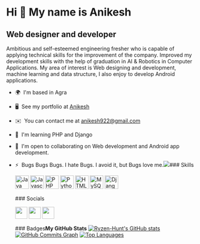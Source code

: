 Hi 👋 My name is Anikesh
========================

Web designer and developer
--------------------------

Ambitious and self-esteemed engineering fresher who is capable of applying technical skills for the improvement of the company. Improved my development skills with the help of graduation in AI & Robotics in Computer Applications. My area of interest is Web designing and development, machine learning and data structure, I also enjoy to develop Android applications.

*   🌍  I'm based in Agra
*   🖥️  See my portfolio at [Anikesh](http://anikesh.me)
*   ✉️  You can contact me at [anikesh922@gmail.com](mailto:anikesh922@gmail.com)
*   🧠  I'm learning PHP and Django
*   🤝  I'm open to collaborating on Web development and Android app development.
*   ⚡  Bugs Bugs Bugs. I hate Bugs. I avoid it, but Bugs love me.<a href="https://www.github.com/Ryzen-Hunt" target="_blank" rel="noreferrer"><img
                  src="https://img.shields.io/github/followers/Ryzen-Hunt?logo=github&style=for-the-badge&color=0891b2&labelColor=1c1917" /></a>### Skills<p align="left">
                                <a href="https://www.oracle.com/java/" target="_blank" rel="noreferrer"><img src="https://raw.githubusercontent.com/danielcranney/readme-generator/main/public/icons/skills/java-colored.svg" width="36" height="36" alt="Java" /></a>
                                <a href="https://developer.mozilla.org/en-US/docs/Web/JavaScript" target="_blank" rel="noreferrer"><img src="https://raw.githubusercontent.com/danielcranney/readme-generator/main/public/icons/skills/javascript-colored.svg" width="36" height="36" alt="Javascript" /></a>
                                <a href="https://www.php.net/" target="_blank" rel="noreferrer"><img src="https://raw.githubusercontent.com/danielcranney/readme-generator/main/public/icons/skills/php-colored.svg" width="36" height="36" alt="PHP" /></a>
                                <a href="https://www.python.org/" target="_blank" rel="noreferrer"><img src="https://raw.githubusercontent.com/danielcranney/readme-generator/main/public/icons/skills/python-colored.svg" width="36" height="36" alt="Python" /></a>
                                <a href="https://developer.mozilla.org/en-US/docs/Glossary/HTML5" target="_blank" rel="noreferrer"><img src="https://raw.githubusercontent.com/danielcranney/readme-generator/main/public/icons/skills/html5-colored.svg" width="36" height="36" alt="HTML5" /></a>
                                <a href="https://www.mysql.com/" target="_blank" rel="noreferrer"><img src="https://raw.githubusercontent.com/danielcranney/readme-generator/main/public/icons/skills/mysql-colored.svg" width="36" height="36" alt="MySQL" /></a>
                                <a href="https://www.djangoproject.com/" target="_blank" rel="noreferrer"><img src="https://raw.githubusercontent.com/danielcranney/readme-generator/main/public/icons/skills/django-colored-dark.svg" width="36" height="36" alt="Django" /></a>
                    </p>
    <p>
        ### Socials
    </p>
                  
    <p align="left">
        <a href="https://www.github.com/Ryzen-Hunt" target="_blank" rel="noreferrer"><img src="https://raw.githubusercontent.com/danielcranney/readme-generator/main/public/icons/socials/github-dark.svg" width="32" height="32" /></a>
        <a href="http://www.instagram.com/ryzenhunt" target="_blank" rel="noreferrer"><img src="https://raw.githubusercontent.com/danielcranney/readme-generator/main/public/icons/socials/instagram.svg" width="32" height="32" /></a>
        <a href="https://www.linkedin.com/in/anikesh-suryavanshi" target="_blank" rel="noreferrer"><img src="https://raw.githubusercontent.com/danielcranney/readme-generator/main/public/icons/socials/linkedin.svg" width="32" height="32" /></a>
    </p>
    ### Badges<b>My GitHub Stats</b>
    <a href="http://www.github.com/Ryzen-Hunt">
        <img src="https://github-readme-stats.vercel.app/api?username=Ryzen-Hunt&show_icons=true&hide=&count_private=true&title_color=0891b2&text_color=ffffff&icon_color=0891b2&bg_color=1c1917&hide_border=true&show_icons=true" alt="Ryzen-Hunt's GitHub stats" /></a>
        <a href="http://www.github.com/Ryzen-Hunt">
            <img src="https://activity-graph.herokuapp.com/graph?username=Ryzen-Hunt&bg_color=1c1917&color=ffffff&line=0891b2&point=ffffff&area_color=1c1917&area=true&hide_border=true&custom_title=GitHub%20Commits%20Graph" alt="GitHub Commits Graph" /></a>
        <a href="https://github.com/Ryzen-Hunt" align="left"><img src="https://github-readme-stats.vercel.app/api/top-langs/?username=Ryzen-Hunt&langs_count=10&title_color=0891b2&text_color=ffffff&icon_color=0891b2&bg_color=1c1917&hide_border=true&locale=en&custom_title=Top%20%Languages" alt="Top Languages" /></a>
